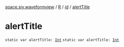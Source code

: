 [space.siy.waveformview](../../index.md) / [R](../index.md) / [id](index.md) / [alertTitle](./alert-title.md)

# alertTitle

`static var alertTitle: `[`Int`](https://kotlinlang.org/api/latest/jvm/stdlib/kotlin/-int/index.html)
`static var alertTitle: `[`Int`](https://kotlinlang.org/api/latest/jvm/stdlib/kotlin/-int/index.html)